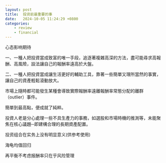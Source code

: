 ```yaml
---
layout: post
title:  投资前最重要的事
date:   2024-10-05 11:24:29 +0800
categories: 
    - review 
    - financial
---
```


心态影响期待

一、一種人把投資當成致富的唯一手段，追逐著複雜高深的方法，盡可能尋求高報酬、高風險，設法讓自己的報酬率遠高於大盤。

二、一種人把投資當成讓生活更好的輔助工具，靠著一些簡單又理所當然的事實，讓自己的資產輕鬆滾動放大。

市場上隨時都可能發生某種會導致實際報酬率遠離報酬率常態分配的離群（outlier）事件。

簡單到最高點，便成就了純粹。

投資人老是分心處理一些不具生產力的事務，如選股和市場時機的推測等，未能聚焦在核心議題─即建構合理的長期資產配置。

投资组合在实务上没有明显意义(供参考使用)

海龟均值回归

再平衡不考虑报酬率只在乎风险管理